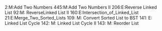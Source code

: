 2:M:Add Two Numbers
445:M:Add Two Numbers II
206:E:Reverse Linked List
92:M: ReverseLinked List II
160:E:Intersection_of_Linked_List
21:E:Merge_Two_Sorted_Lists
109: M: Convert Sorted List to BST
141: E: Linked List Cycle
142: M: Linked List Cycle II 
143: M: Reorder List